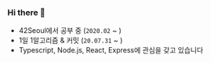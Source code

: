 ### Hi there 👋

<!--
**jho2301/jho2301** is a ✨ _special_ ✨ repository because its `README.md` (this file) appears on your GitHub profile.

Here are some ideas to get you started:

- 🔭 I’m currently working on ...
- 🌱 I’m currently learning ...
- 👯 I’m looking to collaborate on ...
- 🤔 I’m looking for help with ...
- 💬 Ask me about ...
- 📫 How to reach me: ...
- 😄 Pronouns: ...
- ⚡ Fun fact: ...
-->
- 42Seoul에서 공부 중 (`2020.02` ~ )
- 1일 1알고리즘 & 커밋 (`20.07.31` ~ )
- Typescript, Node.js, React, Express에 관심을 갖고 있습니다
